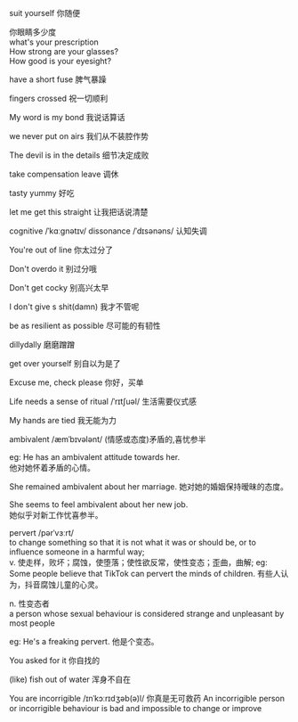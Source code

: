 suit yourself 你随便  <br>

你眼睛多少度 <br>
what's your prescription <br>
How strong are your glasses? <br>
How good is your eyesight?  <br>

have a short fuse 脾气暴躁 <br>

fingers crossed 祝一切顺利 <br>

My word is my bond 我说话算话 <br>


we never put on airs  我们从不装腔作势 <br>


The devil is in the details 细节决定成败 <br>

take compensation leave 调休 <br>

tasty yummy 好吃 <br>


let me get this straight 让我把话说清楚 <br>


cognitive /ˈkɑːɡnətɪv/ dissonance /ˈdɪsənəns/ 认知失调 <br>

You're out of line 你太过分了 <br>

Don't overdo it 别过分哦 <br>


Don't get cocky 别高兴太早 <br>

I don't give s shit(damn) 我才不管呢 <br>

be as resilient as possible 尽可能的有韧性 <br>

dillydally 磨磨蹭蹭 <br>

get over yourself 别自以为是了 <br>


Excuse me, check please 你好，买单 <br>

Life needs a sense of ritual /ˈrɪtʃuəl/
生活需要仪式感 <br>

My hands are tied 我无能为力 <br>

ambivalent /æmˈbɪvələnt/ (情感或态度)矛盾的,喜忧参半

eg: 
He has an ambivalent attitude towards her.  
他对她怀着矛盾的心情。 <br>

She remained ambivalent about her marriage.
她对她的婚姻保持暧昧的态度。 <br>

She seems to feel ambivalent about her new job.  
她似乎对新工作忧喜参半。 <br>

pervert /pərˈvɜːrt/ <br>
to change something so that it is not what it was or should be, or to influence someone in a harmful way; <br>
v. 使走样，败坏；腐蚀，使堕落；使性欲反常，使性变态；歪曲，曲解; 
eg: 
Some people believe that TikTok can pervert the minds of children. 
有些人认为，抖音腐蚀儿童的心灵。 <br>

n. 性变态者 <br>
a person whose sexual behaviour is considered strange and unpleasant by most people <br>

eg: He's a freaking pervert.
他是个变态。

You asked for it 你自找的 <br>

(like) fish out of water 浑身不自在 <br>

You are incorrigible /ɪnˈkɔːrɪdʒəb(ə)l/ 你真是无可救药
An incorrigible person or incorrigible behaviour is bad and impossible to change or improve <br>

